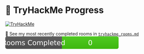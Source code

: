 # 🧠 TryHackMe Progress

[![TryHackMe](https://tryhackme-badges.s3.amazonaws.com/ampsy.png)](https://tryhackme.com/p/ampsy)

📜 See my most recently completed rooms in [`tryhackme_rooms.md`](tryhackme_rooms.md)
![Rooms Completed](room_count_badge.svg)
